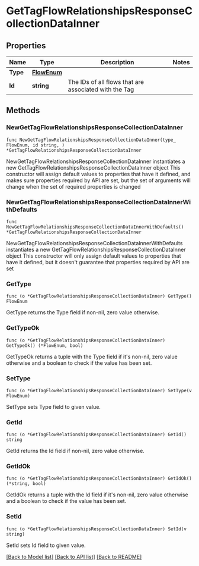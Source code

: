 # GetTagFlowRelationshipsResponseCollectionDataInner

## Properties

Name | Type | Description | Notes
------------ | ------------- | ------------- | -------------
**Type** | [**FlowEnum**](FlowEnum.md) |  | 
**Id** | **string** | The IDs of all flows that are associated with the Tag | 

## Methods

### NewGetTagFlowRelationshipsResponseCollectionDataInner

`func NewGetTagFlowRelationshipsResponseCollectionDataInner(type_ FlowEnum, id string, ) *GetTagFlowRelationshipsResponseCollectionDataInner`

NewGetTagFlowRelationshipsResponseCollectionDataInner instantiates a new GetTagFlowRelationshipsResponseCollectionDataInner object
This constructor will assign default values to properties that have it defined,
and makes sure properties required by API are set, but the set of arguments
will change when the set of required properties is changed

### NewGetTagFlowRelationshipsResponseCollectionDataInnerWithDefaults

`func NewGetTagFlowRelationshipsResponseCollectionDataInnerWithDefaults() *GetTagFlowRelationshipsResponseCollectionDataInner`

NewGetTagFlowRelationshipsResponseCollectionDataInnerWithDefaults instantiates a new GetTagFlowRelationshipsResponseCollectionDataInner object
This constructor will only assign default values to properties that have it defined,
but it doesn't guarantee that properties required by API are set

### GetType

`func (o *GetTagFlowRelationshipsResponseCollectionDataInner) GetType() FlowEnum`

GetType returns the Type field if non-nil, zero value otherwise.

### GetTypeOk

`func (o *GetTagFlowRelationshipsResponseCollectionDataInner) GetTypeOk() (*FlowEnum, bool)`

GetTypeOk returns a tuple with the Type field if it's non-nil, zero value otherwise
and a boolean to check if the value has been set.

### SetType

`func (o *GetTagFlowRelationshipsResponseCollectionDataInner) SetType(v FlowEnum)`

SetType sets Type field to given value.


### GetId

`func (o *GetTagFlowRelationshipsResponseCollectionDataInner) GetId() string`

GetId returns the Id field if non-nil, zero value otherwise.

### GetIdOk

`func (o *GetTagFlowRelationshipsResponseCollectionDataInner) GetIdOk() (*string, bool)`

GetIdOk returns a tuple with the Id field if it's non-nil, zero value otherwise
and a boolean to check if the value has been set.

### SetId

`func (o *GetTagFlowRelationshipsResponseCollectionDataInner) SetId(v string)`

SetId sets Id field to given value.



[[Back to Model list]](../README.md#documentation-for-models) [[Back to API list]](../README.md#documentation-for-api-endpoints) [[Back to README]](../README.md)


